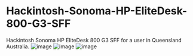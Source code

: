# Hackintosh-Sonoma-HP-EliteDesk-800-G3-SFF
Hackintosh Sonoma HP EliteDesk 800 G3 SFF for a user in Queensland Australia.
![image](https://github.com/sonvirgo/Hackintosh-Sonoma-HP-EliteDesk-800-G3-SFF/assets/10823037/23c21d94-3cdb-43f3-bf52-00018cca9899)
![image](https://github.com/sonvirgo/Hackintosh-Sonoma-HP-EliteDesk-800-G3-SFF/assets/10823037/d619a5ef-a440-406b-9692-bc1edaf75b19)
![image](https://github.com/sonvirgo/Hackintosh-Sonoma-HP-EliteDesk-800-G3-SFF/assets/10823037/bf7db745-398d-4ebc-98ad-4ec37748fff3)



